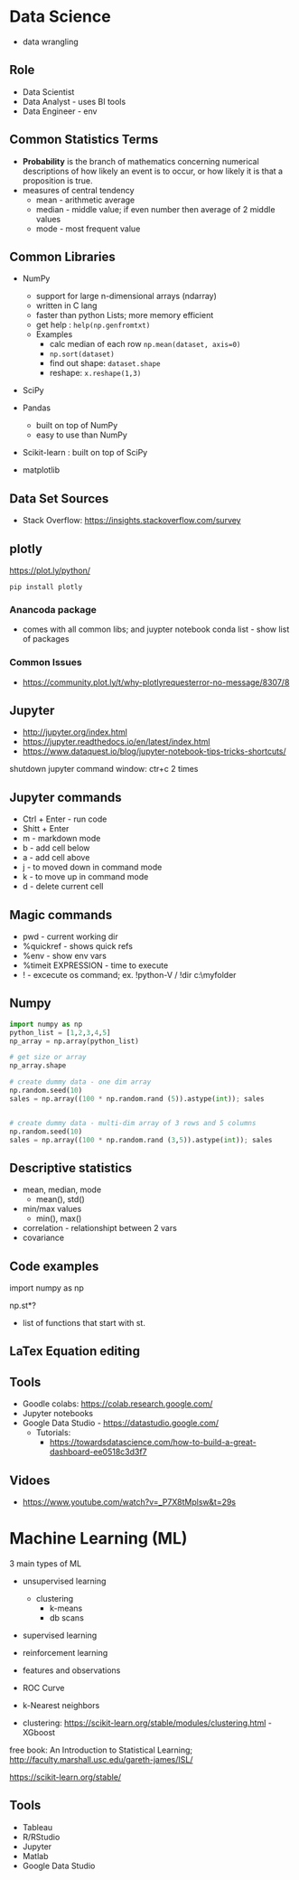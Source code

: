 # Data Science

- data wrangling


## Role

- Data Scientist
- Data Analyst - uses BI tools
- Data Engineer - env

## Common Statistics Terms

- **Probability** is the branch of mathematics concerning numerical descriptions of how likely an event is to occur, or how likely it is that a proposition is true.
- measures of central tendency
    - mean - arithmetic average
    - median - middle value; if even number then average of 2 middle values 
    - mode - most frequent value

## Common Libraries

- NumPy
    - support for large n-dimensional arrays (ndarray)
    - written in C lang
    - faster than python Lists; more memory efficient
    - get help : ```help(np.genfromtxt)```
    - Examples
        - calc median of each row ```np.mean(dataset, axis=0)```
        - ```np.sort(dataset)```
        - find out shape: ```dataset.shape```
        - reshape: ```x.reshape(1,3)```
        
- SciPy
- Pandas
    - built on top of NumPy
    - easy to use than NumPy
- Scikit-learn : built on top of SciPy
- matplotlib


## Data Set Sources

- Stack Overflow: https://insights.stackoverflow.com/survey
## plotly
https://plot.ly/python/

```pip install plotly```

### Anancoda package
- comes with all common libs; and juypter notebook
conda list - show list of packages

### Common Issues
- https://community.plot.ly/t/why-plotlyrequesterror-no-message/8307/8

## Jupyter

- http://jupyter.org/index.html
- https://jupyter.readthedocs.io/en/latest/index.html
- https://www.dataquest.io/blog/jupyter-notebook-tips-tricks-shortcuts/

shutdown  jupyter command window: ctr+c 2 times

## Jupyter commands
- Ctrl + Enter - run code
- Shitt + Enter
- m - markdown mode
- b - add cell below
- a - add cell above
- j - to moved down in command mode
- k - to move up in command mode
- d - delete current cell

## Magic commands
- pwd - current working dir
- %quickref - shows quick refs
- %env - show env vars
- %timeit EXPRESSION - time to execute
- ! - excecute os command; ex. !python-V / !dir c:\myfolder

## Numpy

```python
import numpy as np
python_list = [1,2,3,4,5]
np_array = np.array(python_list)

# get size or array
np_array.shape

# create dummy data - one dim array
np.random.seed(10)
sales = np.array((100 * np.random.rand (5)).astype(int)); sales


# create dummy data - multi-dim array of 3 rows and 5 columns
np.random.seed(10)
sales = np.array((100 * np.random.rand (3,5)).astype(int)); sales
```

## Descriptive statistics

- mean, median, mode
    - mean(), std()
- min/max values
    - min(), max()
- correlation - relationshipt between 2 vars
- covariance

## Code examples

import numpy as np

np.st*?
 - list of functions that start with st. 


## LaTex Equation editing

## Tools

- Goodle colabs: https://colab.research.google.com/
- Jupyter notebooks
- Google Data Studio - https://datastudio.google.com/
    - Tutorials:
        - https://towardsdatascience.com/how-to-build-a-great-dashboard-ee0518c3d3f7
## Vidoes

- https://www.youtube.com/watch?v=_P7X8tMplsw&t=29s

# Machine Learning (ML)

3 main types of ML

- unsupervised learning
    - clustering
        - k-means
        - db scans
- supervised learning
- reinforcement learning

- features and observations
- ROC Curve
- k-Nearest neighbors
- clustering: https://scikit-learn.org/stable/modules/clustering.html
-XGboost

free book: An Introduction to Statistical Learning; http://faculty.marshall.usc.edu/gareth-james/ISL/

https://scikit-learn.org/stable/

	

## Tools

- Tableau
- R/RStudio
- Jupyter
- Matlab
- Google Data Studio